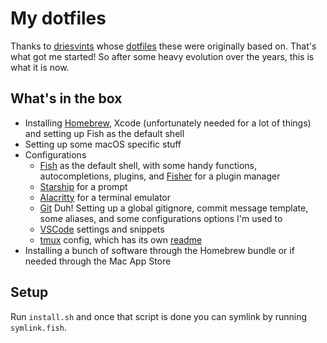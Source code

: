 # My dotfiles

Thanks to [driesvints](https://github.com/driesvints) whose [dotfiles](https://github.com/driesvints/dotfiles) these were originally based on. That's what got me started! So after some heavy evolution over the years, this is what it is now.

## What's in the box

* Installing [Homebrew](https://brew.sh), Xcode (unfortunately needed for a lot of things) and setting up Fish as the default shell
* Setting up some macOS specific stuff
* Configurations
  * [Fish](http://fishshell.com) as the default shell, with some handy functions, autocompletions, plugins, and [Fisher](https://github.com/jorgebucaran/fisher) for a plugin manager
  * [Starship](https://starship.rs) for a prompt
  * [Alacritty](https://github.com/alacritty/alacritty) for a terminal emulator
  * [Git](https://git-scm.com) Duh! Setting up a global gitignore, commit message template, some aliases, and some configurations options I'm used to
  * [VSCode](https://code.visualstudio.com) settings and snippets
  * [tmux](https://github.com/tmux/tmux) config, which has its own [readme](https://github.com/zbrox/dotfiles/blob/master/tmux/README.md)
* Installing a bunch of software through the Homebrew bundle or if needed through the Mac App Store

## Setup

Run `install.sh` and once that script is done you can symlink by running `symlink.fish`.
